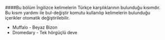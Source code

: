 ####Bu bölüm İngilizce kelimelerin Türkçe karşılıklarının bulunduğu kısımdır. Bu kısım yardımı ile bul-değiştir komutu kullanılıp kelimelerin bulunduğu içerikler otomatik değiştirilebilir.

* Muffalo - Beyaz Bizon
* Dromedary - Tek hörgüçlü deve
